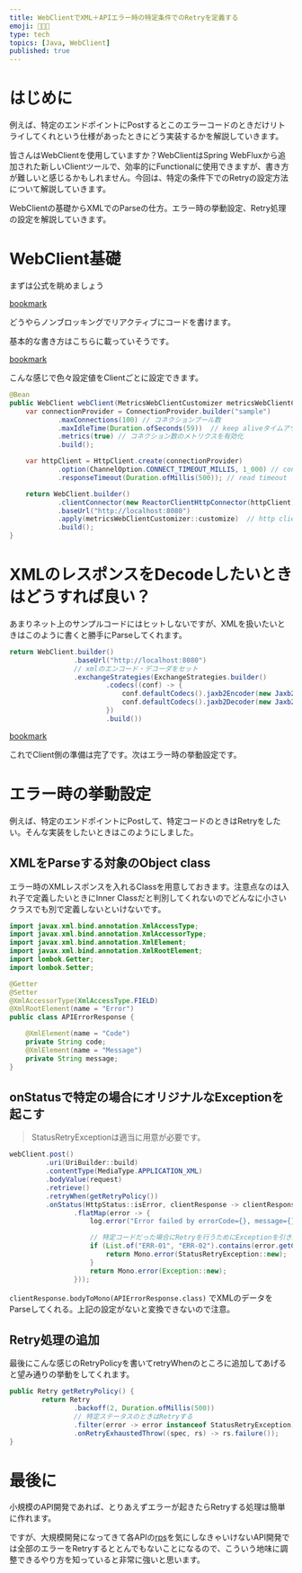 ```yaml
---
title: WebClientでXML＋APIエラー時の特定条件でのRetryを定義する
emoji: 🧑🏻‍💻
type: tech
topics: [Java, WebClient]
published: true
---
```



# はじめに


例えば、特定のエンドポイントにPostするとこのエラーコードのときだけリトライしてくれという仕様があったときにどう実装するかを解説していきます。


皆さんはWebClientを使用していますか？WebClientはSpring WebFluxから追加された新しいClientツールで、効率的にFunctionalに使用できますが、書き方が難しいと感じるかもしれません。今回は、特定の条件下でのRetryの設定方法について解説していきます。


WebClientの基礎からXMLでのParseの仕方。エラー時の挙動設定、Retry処理の設定を解説していきます。


# WebClient基礎


まずは公式を眺めましょう


[bookmark](https://spring.pleiades.io/spring-framework/docs/current/javadoc-api/org/springframework/web/reactive/function/client/WebClient.html)


どうやらノンブロッキングでリアクティブにコードを書けます。


基本的な書き方はこちらに載っていそうです。


[bookmark](https://hirabay.net/?p=214)


こんな感じで色々設定値をClientごとに設定できます。


```java
@Bean
public WebClient webClient(MetricsWebClientCustomizer metricsWebClientCustomizer) {
    var connectionProvider = ConnectionProvider.builder("sample")
            .maxConnections(100) // コネクションプール数
            .maxIdleTime(Duration.ofSeconds(59))  // keep aliveタイムアウト
            .metrics(true) // コネクション数のメトリクスを有効化
            .build();

    var httpClient = HttpClient.create(connectionProvider)
            .option(ChannelOption.CONNECT_TIMEOUT_MILLIS, 1_000) // connection timeout
            .responseTimeout(Duration.ofMillis(500)); // read timeout

    return WebClient.builder()
            .clientConnector(new ReactorClientHttpConnector(httpClient))
            .baseUrl("http://localhost:8080")
            .apply(metricsWebClientCustomizer::customize)  // http clientのメトリクスを収集
            .build();
}
```


# XMLのレスポンスをDecodeしたいときはどうすれば良い？


あまりネット上のサンプルコードにはヒットしないですが、XMLを扱いたいときはこのように書くと勝手にParseしてくれます。


```java
return WebClient.builder()
                .baseUrl("http://localhost:8080")
                // xmlのエンコード・デコーダをセット
                .exchangeStrategies(ExchangeStrategies.builder()
                        .codecs((conf) -> {
                            conf.defaultCodecs().jaxb2Encoder(new Jaxb2XmlEncoder());
                            conf.defaultCodecs().jaxb2Decoder(new Jaxb2XmlDecoder());
                        })
                        .build())
```


[bookmark](https://spring.pleiades.io/spring-framework/docs/current/javadoc-api/org/springframework/http/codec/xml/Jaxb2XmlEncoder.html)


これでClient側の準備は完了です。次はエラー時の挙動設定です。


# エラー時の挙動設定


例えば、特定のエンドポイントにPostして、特定コードのときはRetryをしたい。そんな実装をしたいときはこのようにしました。


## XMLをParseする対象のObject class


エラー時のXMLレスポンスを入れるClassを用意しておきます。注意点なのは入れ子で定義したいときにInner Classだと判別してくれないのでどんなに小さいクラスでも別で定義しないといけないです。


```java
import javax.xml.bind.annotation.XmlAccessType;
import javax.xml.bind.annotation.XmlAccessorType;
import javax.xml.bind.annotation.XmlElement;
import javax.xml.bind.annotation.XmlRootElement;
import lombok.Getter;
import lombok.Setter;

@Getter
@Setter
@XmlAccessorType(XmlAccessType.FIELD)
@XmlRootElement(name = "Error")
public class APIErrorResponse {

    @XmlElement(name = "Code")
    private String code;
    @XmlElement(name = "Message")
    private String message;
}
```


## onStatusで特定の場合にオリジナルなExceptionを起こす

> StatusRetryExceptionは適当に用意が必要です。

```java
webClient.post()
         .uri(UriBuilder::build)
         .contentType(MediaType.APPLICATION_XML)
         .bodyValue(request)
         .retrieve()
         .retryWhen(getRetryPolicy())
         .onStatus(HttpStatus::isError, clientResponse -> clientResponse.bodyToMono(APIErrorResponse.class)
                .flatMap(error -> {
                    log.error("Error failed by errorCode={}, message={}", error.getCode(), error.getMessage());

                    // 特定コードだった場合にRetryを行うためにExceptionを引き起こす
                    if (List.of("ERR-01", "ERR-02").contains(error.getCode())) {
                        return Mono.error(StatusRetryException::new);
                    }
                    return Mono.error(Exception::new);
                }));
```


`clientResponse.bodyToMono(APIErrorResponse.class)` でXMLのデータをParseしてくれる。上記の設定がないと変換できないので注意。


## Retry処理の追加


最後にこんな感じのRetryPolicyを書いてretryWhenのところに追加してあげると望み通りの挙動をしてくれます。


```java
public Retry getRetryPolicy() {
        return Retry
                .backoff(2, Duration.ofMillis(500))
                // 特定ステータスのときはRetryする
                .filter(error -> error instanceof StatusRetryException)
                .onRetryExhaustedThrow((spec, rs) -> rs.failure());
}
```


# 最後に


小規模のAPI開発であれば、とりあえずエラーが起きたらRetryする処理は簡単に作れます。


ですが、大規模開発になってきて各APIの[rps](https://qiita.com/Junichi_M_/items/b83b8bc7bfcfd78f4850)を気にしなきゃいけないAPI開発では全部のエラーをRetryするととんでもないことになるので、こういう地味に調整できるやり方を知っていると非常に強いと思います。

